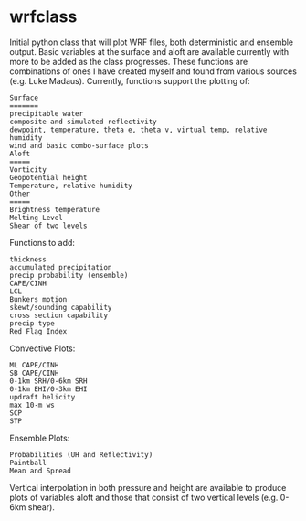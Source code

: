 # wrfclass
Initial python class that will plot WRF files, both deterministic and ensemble output. Basic variables at the surface and aloft are available currently with more to be added as the class progresses. These functions are combinations of ones I have created myself and found from various sources (e.g. Luke Madaus). Currently, functions support the plotting of:
```
Surface
=======
precipitable water
composite and simulated reflectivity
dewpoint, temperature, theta e, theta v, virtual temp, relative humidity
wind and basic combo-surface plots
Aloft
=====
Vorticity
Geopotential height
Temperature, relative humidity
Other
=====
Brightness temperature
Melting Level
Shear of two levels

```

Functions to add:
```
thickness
accumulated precipitation
precip probability (ensemble)
CAPE/CINH
LCL
Bunkers motion
skewt/sounding capability
cross section capability 
precip type
Red Flag Index
```
Convective Plots:
```
ML CAPE/CINH
SB CAPE/CINH
0-1km SRH/0-6km SRH
0-1km EHI/0-3km EHI
updraft helicity
max 10-m ws
SCP
STP
```

Ensemble Plots:
```
Probabilities (UH and Reflectivity)
Paintball
Mean and Spread
```

Vertical interpolation in both pressure and height are available to produce plots of variables aloft and those that consist of two vertical levels (e.g. 0-6km shear).

